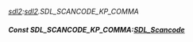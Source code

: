 _[sdl2](../../modules/sdl2/sdl2-module.md):[sdl2](../../modules/sdl2/sdl2-module.md).SDL\_SCANCODE\_KP\_COMMA_
##### Const SDL\_SCANCODE\_KP\_COMMA:[SDL_Scancode](../../modules/sdl2/sdl2-sdl_scancode.md)
